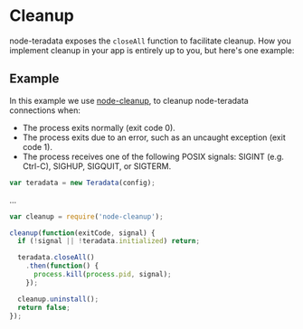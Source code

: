 # Cleanup

node-teradata exposes the `closeAll` function to facilitate cleanup. How you implement cleanup in your app is entirely up to you, but here's one example:

## Example

In this example we use [node-cleanup](https://www.npmjs.com/package/node-cleanup), to cleanup node-teradata connections when:

* The process exits normally (exit code 0).
* The process exits due to an error, such as an uncaught exception (exit code 1).
* The process receives one of the following POSIX signals: SIGINT (e.g. Ctrl-C), SIGHUP, SIGQUIT, or SIGTERM.

```js
var teradata = new Teradata(config);
```

...

```js
var cleanup = require('node-cleanup');

cleanup(function(exitCode, signal) {
  if (!signal || !teradata.initialized) return;

  teradata.closeAll()
    .then(function() {
      process.kill(process.pid, signal);
    });

  cleanup.uninstall();
  return false;
});
```
